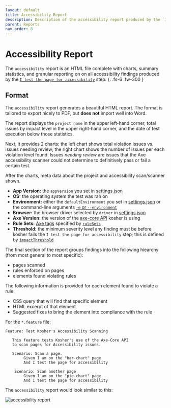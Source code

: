```yaml
---
layout: default
title: Accessibility Report
description: Description of the accessibility report produced by the `I test the page for accessibility` step.
parent: Reports
nav_order: 8 
---
```


# Accessibility Report

The `accessibility` report is an HTML file complete with charts, summary statistics, and granular reporting on on all accessibility findings produced by the [`I test the page for accessibility`](../steps/i_test_for_accessibility.html) step.
{: .fs-6 .fw-300 }

## Format

The `accessibility` report generates a beautiful HTML report. The format is tailored to export nicely to PDF, but **does not** import well into Word.

The report displays the `project name` in the upper left-hand corner, total issues by impact level in the upper right-hand corner, and the date of test execution below those statistics.

Next, it provides 2 charts: the left chart shows total violation issues vs. issues needing review; the right chart shows the number of issues per each violation level found. Issues *needing review* are issues that the Axe accessibility scanner could not determine to definitively pass or fail a certain test.

After the charts, meta data about the project and accessibility scan/scanner shown.
* **App Version:** the `appVersion` you set in [settings.json]([../config/settings.html](../config/settings.html#appversion))
* **OS:** the operating system the test was ran on
* **Environment:** either the `defaultEnvironment` you set in [settings.json](../config/settings.html#defaultenvironment) or the command-line arguments [`-e` or `--environment`](https://cbush06.github.io/kosher/cli.html#arguments-1)
* **Browser:** the browser driver selected by `driver` in [settings.json](../config/settings.html#driver)
* **Axe Version:** the version of the [axe-core API](https://github.com/dequelabs/axe-core) kosher is using
* **Rule Sets:** [Axe tags](https://www.deque.com/axe/axe-for-web/documentation/api-documentation/#api-name-axegetrules) specified by [`ruleSets`](../config/settings.html#rulesets)
* **Threshold:** the minimum severity level any finding must be before kosher fails the `I test the page for accessibility` step; this is defined by [`impactThreshold`](../config/settings.html#impactthreshold)

The final section of the report groups findings into the following hiearchy (from most general to most specific):
* pages scanned
* rules enforced on pages
* elements found violating rules

The following information is provided for each element found to violate a rule:
* CSS query that will find that specific element
* HTML excerpt of that element
* Suggested fixes to bring the element into compliance with the rule

For the `*.feature` file:

```gherkin
Feature: Test Kosher's Accessibility Scanning

   This feature tests Kosher's use of the Axe-Core API
   to scan pages for Accessibility issues.

   Scenario: Scan a page.
        Given I am on the "bar-chart" page
        And I test the page for accessibility
    
    Scenario: Scan another page
        Given I am on the "pie-chart" page
        And I test the page for accessibility
```

The `accessibility` report would look similar to this:

![accessibility report]({{site.baseurl}}/assets/images/accessibility_report.png)
